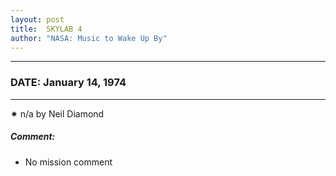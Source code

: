 ```yaml
---
layout: post
title:  SKYLAB 4
author: "NASA: Music to Wake Up By"
---
```


----
### DATE: January 14, 1974
----
✷ n/a by Neil Diamond

##### Comment:
* No mission comment
